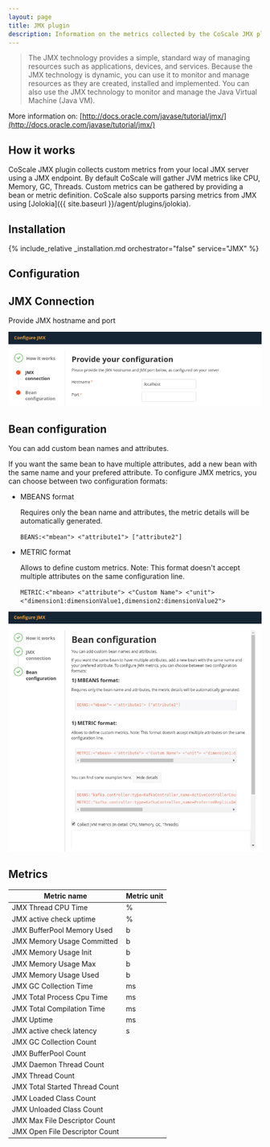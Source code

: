 ```yaml
---
layout: page
title: JMX plugin
description: Information on the metrics collected by the CoScale JMX plugin.
---
```


> The JMX technology provides a simple, standard way of managing resources such as applications, devices, and services. Because the JMX technology is dynamic, you can use it to monitor and manage resources as they are created, installed and implemented. You can also use the JMX technology to monitor and manage the Java Virtual Machine (Java VM).

More information on: [http://docs.oracle.com/javase/tutorial/jmx/](http://docs.oracle.com/javase/tutorial/jmx/)

## How it works

CoScale JMX plugin collects custom metrics from your local JMX server using a JMX endpoint. By default CoScale will gather JVM metrics like CPU, Memory, GC, Threads. Custom metrics can be gathered by providing a bean or metric definition. CoScale also supports parsing metrics from JMX using [Jolokia]({{ site.baseurl }}/agent/plugins/jolokia).

## Installation

{% include_relative _installation.md orchestrator="false" service="JMX" %}

## Configuration

## JMX Connection

Provide JMX hostname and port

<img src="/gfx/agent/plugins/jmx/JMX-Configuration-01.png" alt="JMX Configuration Step 1">

## Bean configuration

You can add custom bean names and attributes.

If you want the same bean to have multiple attributes, add a new bean with the same name and your prefered attribute. To configure JMX metrics, you can choose between two configuration formats:

* MBEANS format

    Requires only the bean name and attributes, the metric details will be automatically generated.

    `BEANS:<"mbean"> <"attribute1"> ["attribute2"]`

* METRIC format

    Allows to define custom metrics. Note: This format doesn't accept multiple attributes on the same configuration line.

    `METRIC:<"mbean> <"attribute"> <"Custom Name"> <"unit"> <"dimension1:dimensionValue1,dimension2:dimensionValue2">`

<img src="/gfx/agent/plugins/jmx/JMX-Configuration-02.png" alt="JMX Configuration Step 2">

## Metrics

| Metric name                    | Metric unit |
|--------------------------------|-------------|
| JMX Thread CPU Time            | %           |
| JMX active check uptime        | %           |
| JMX BufferPool Memory Used     | b           |
| JMX Memory Usage Committed     | b           |
| JMX Memory Usage Init          | b           |
| JMX Memory Usage Max           | b           |
| JMX Memory Usage Used          | b           |
| JMX GC Collection Time         | ms          |
| JMX Total Process Cpu Time     | ms          |
| JMX Total Compilation Time     | ms          |
| JMX Uptime                     | ms          |
| JMX active check latency       | s           |
| JMX GC Collection Count        |             |
| JMX BufferPool Count           |             |
| JMX Daemon Thread Count        |             |
| JMX Thread Count               |             |
| JMX Total Started Thread Count |             |
| JMX Loaded Class Count         |             |
| JMX Unloaded Class Count       |             |
| JMX Max File Descriptor Count  |             |
| JMX Open File Descriptor Count |             |
